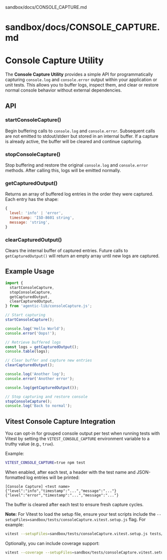 sandbox/docs/CONSOLE_CAPTURE.md
# sandbox/docs/CONSOLE_CAPTURE.md
# Console Capture Utility

The **Console Capture Utility** provides a simple API for programmatically capturing `console.log` and `console.error` output within your application or unit tests. This allows you to buffer logs, inspect them, and clear or restore normal console behavior without external dependencies.

## API

### startConsoleCapture()
Begin buffering calls to `console.log` and `console.error`. Subsequent calls are not emitted to stdout/stderr but stored in an internal buffer. If a capture is already active, the buffer will be cleared and continue capturing.

### stopConsoleCapture()
Stop buffering and restore the original `console.log` and `console.error` methods. After calling this, logs will be emitted normally.

### getCapturedOutput()
Returns an array of buffered log entries in the order they were captured. Each entry has the shape:

```js
{
  level: 'info' | 'error',
  timestamp: 'ISO-8601 string',
  message: 'string',
}
```

### clearCapturedOutput()
Clears the internal buffer of captured entries. Future calls to `getCapturedOutput()` will return an empty array until new logs are captured.

## Example Usage

```js
import {
  startConsoleCapture,
  stopConsoleCapture,
  getCapturedOutput,
  clearCapturedOutput,
} from 'agentic-lib/consoleCapture.js';

// Start capturing
startConsoleCapture();

console.log('Hello World');
console.error('Oops!');

// Retrieve buffered logs
const logs = getCapturedOutput();
console.table(logs);

// Clear buffer and capture new entries
clearCapturedOutput();

console.log('Another log');
console.error('Another error');

console.log(getCapturedOutput());

// Stop capturing and restore console
stopConsoleCapture();
console.log('Back to normal');
```

## Vitest Console Capture Integration

You can opt-in for grouped console output per test when running tests with Vitest by setting the `VITEST_CONSOLE_CAPTURE` environment variable to a truthy value (e.g., `true`).

Example:

```bash
VITEST_CONSOLE_CAPTURE=true npm test
```

When enabled, after each test, a header with the test name and JSON-formatted log entries will be printed:

```
[Console Capture] <test name>
{"level":"info","timestamp":"...","message":"..."}
{"level":"error","timestamp":"...","message":"..."}
```

The buffer is cleared after each test to ensure fresh capture cycles.

**Note:** For Vitest to load the setup file, ensure your test scripts include the `--setupFiles=sandbox/tests/consoleCapture.vitest.setup.js` flag. For example:

```bash
vitest --setupFiles=sandbox/tests/consoleCapture.vitest.setup.js tests/unit/*.test.js sandbox/tests/*.test.js
```

Optionally, you can include coverage support:

```bash
vitest --coverage --setupFiles=sandbox/tests/consoleCapture.vitest.setup.js tests/unit/*.test.js sandbox/tests/*.test.js
```